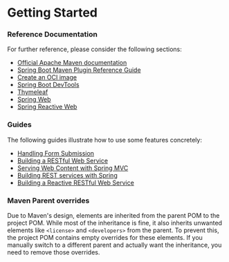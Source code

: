 # Getting Started

### Reference Documentation
For further reference, please consider the following sections:

* [Official Apache Maven documentation](https://maven.apache.org/guides/index.html)
* [Spring Boot Maven Plugin Reference Guide](https://docs.spring.io/spring-boot/docs/3.3.1.RELEASE/maven-plugin/reference/html/)
* [Create an OCI image](https://docs.spring.io/spring-boot/docs/3.3.1.RELEASE/maven-plugin/reference/html/#build-image)
* [Spring Boot DevTools](https://docs.spring.io/spring-boot/docs/3.3.1.RELEASE/reference/htmlsingle/index.html#using.devtools)
* [Thymeleaf](https://docs.spring.io/spring-boot/docs/3.3.1.RELEASE/reference/htmlsingle/index.html#web.servlet.spring-mvc.template-engines)
* [Spring Web](https://docs.spring.io/spring-boot/docs/3.3.1.RELEASE/reference/htmlsingle/index.html#web)
* [Spring Reactive Web](https://docs.spring.io/spring-boot/docs/3.3.1.RELEASE/reference/htmlsingle/index.html#web.reactive)

### Guides
The following guides illustrate how to use some features concretely:

* [Handling Form Submission](https://spring.io/guides/gs/handling-form-submission/)
* [Building a RESTful Web Service](https://spring.io/guides/gs/rest-service/)
* [Serving Web Content with Spring MVC](https://spring.io/guides/gs/serving-web-content/)
* [Building REST services with Spring](https://spring.io/guides/tutorials/rest/)
* [Building a Reactive RESTful Web Service](https://spring.io/guides/gs/reactive-rest-service/)

### Maven Parent overrides

Due to Maven's design, elements are inherited from the parent POM to the project POM.
While most of the inheritance is fine, it also inherits unwanted elements like `<license>` and `<developers>` from the parent.
To prevent this, the project POM contains empty overrides for these elements.
If you manually switch to a different parent and actually want the inheritance, you need to remove those overrides.

